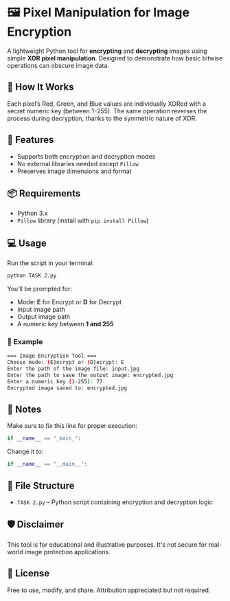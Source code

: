 # 🖼️ Pixel Manipulation for Image Encryption

A lightweight Python tool for **encrypting** and **decrypting** images using simple **XOR pixel manipulation**. Designed to demonstrate how basic bitwise operations can obscure image data.

## 🔐 How It Works

Each pixel’s Red, Green, and Blue values are individually XORed with a secret numeric key (between 1–255). The same operation reverses the process during decryption, thanks to the symmetric nature of XOR.

## 🚀 Features

- Supports both encryption and decryption modes
- No external libraries needed except `Pillow`
- Preserves image dimensions and format

## 📦 Requirements

- Python 3.x
- `Pillow` library (install with `pip install Pillow`)

## 💻 Usage

Run the script in your terminal:

```bash
python TASK 2.py
```

You’ll be prompted for:
- Mode: **E** for Encrypt or **D** for Decrypt
- Input image path
- Output image path
- A numeric key between **1 and 255**

### 🔧 Example

```bash
=== Image Encryption Tool ===
Choose mode: (E)ncrypt or (D)ecrypt: E
Enter the path of the image file: input.jpg
Enter the path to save the output image: encrypted.jpg
Enter a numeric key (1-255): 77
Encrypted image saved to: encrypted.jpg
```

## 🐞 Notes

Make sure to fix this line for proper execution:

```python
if __name__ == "_main_":
```

Change it to:

```python
if __name__ == "__main__":
```

## 📁 File Structure

- `TASK 2.py` – Python script containing encryption and decryption logic

## 🛡️ Disclaimer

This tool is for educational and illustrative purposes. It's not secure for real-world image protection applications.

## 📄 License

Free to use, modify, and share. Attribution appreciated but not required.
